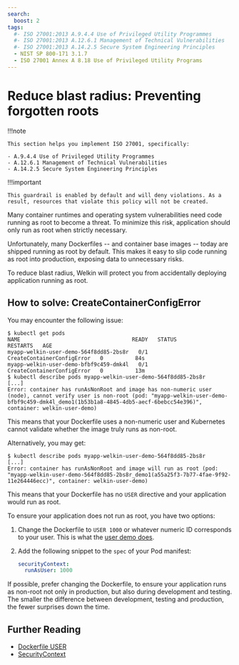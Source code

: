 ```yaml
---
search:
  boost: 2
tags:
  #- ISO 27001:2013 A.9.4.4 Use of Privileged Utility Programmes
  #- ISO 27001:2013 A.12.6.1 Management of Technical Vulnerabilities
  #- ISO 27001:2013 A.14.2.5 Secure System Engineering Principles
  - NIST SP 800-171 3.1.7
  - ISO 27001 Annex A 8.18 Use of Privileged Utility Programs
---
```


# Reduce blast radius: Preventing forgotten roots

!!!note

    This section helps you implement ISO 27001, specifically:

    - A.9.4.4 Use of Privileged Utility Programmes
    - A.12.6.1 Management of Technical Vulnerabilities
    - A.14.2.5 Secure System Engineering Principles

!!!important

    This guardrail is enabled by default and will deny violations. As a result, resources that violate this policy will not be created.

Many container runtimes and operating system vulnerabilities need code running as root to become a threat. To minimize this risk, application should only run as root when strictly necessary.

Unfortunately, many Dockerfiles -- and container base images -- today are shipped running as root by default. This makes it easy to slip code running as root into production, exposing data to unnecessary risks.

To reduce blast radius, Welkin will protect you from accidentally deploying application running as root.

## How to solve: CreateContainerConfigError

You may encounter the following issue:

```console
$ kubectl get pods
NAME                                   READY   STATUS                       RESTARTS   AGE
myapp-welkin-user-demo-564f8dd85-2bs8r   0/1     CreateContainerConfigError   0          84s
myapp-welkin-user-demo-bfbf9c459-dmk4l   0/1     CreateContainerConfigError   0          13m
$ kubectl describe pods myapp-welkin-user-demo-564f8dd85-2bs8r
[...]
Error: container has runAsNonRoot and image has non-numeric user (node), cannot verify user is non-root (pod: "myapp-welkin-user-demo-bfbf9c459-dmk4l_demo1(1b53b1a8-4845-4db5-aecf-6bebcc54e396)", container: welkin-user-demo)
```

This means that your Dockerfile uses a non-numeric user and Kubernetes cannot validate whether the image truly runs as non-root.

Alternatively, you may get:

```console
$ kubectl describe pods myapp-welkin-user-demo-564f8dd85-2bs8r
[...]
Error: container has runAsNonRoot and image will run as root (pod: "myapp-welkin-user-demo-564f8dd85-2bs8r_demo1(a55a25f3-7b77-4fae-9f92-11e264446ecc)", container: welkin-user-demo)
```

This means that your Dockerfile has no `USER` directive and your application would run as root.

To ensure your application does not run as root, you have two options:

1. Change the Dockerfile to `USER 1000` or whatever numeric ID corresponds to your user. This is what the [user demo does](https://github.com/elastisys/welkin/blob/main/user-demo/Dockerfile#L10-L12).
1. Add the following snippet to the `spec` of your Pod manifest:

    ```yaml
    securityContext:
      runAsUser: 1000
    ```

If possible, prefer changing the Dockerfile, to ensure your application runs as non-root not only in production, but also during development and testing. The smaller the difference between development, testing and production, the fewer surprises down the time.

## Further Reading

- [Dockerfile USER](https://docs.docker.com/engine/reference/builder/#user)
- [SecurityContext](https://kubernetes.io/docs/tasks/configure-pod-container/security-context/)
